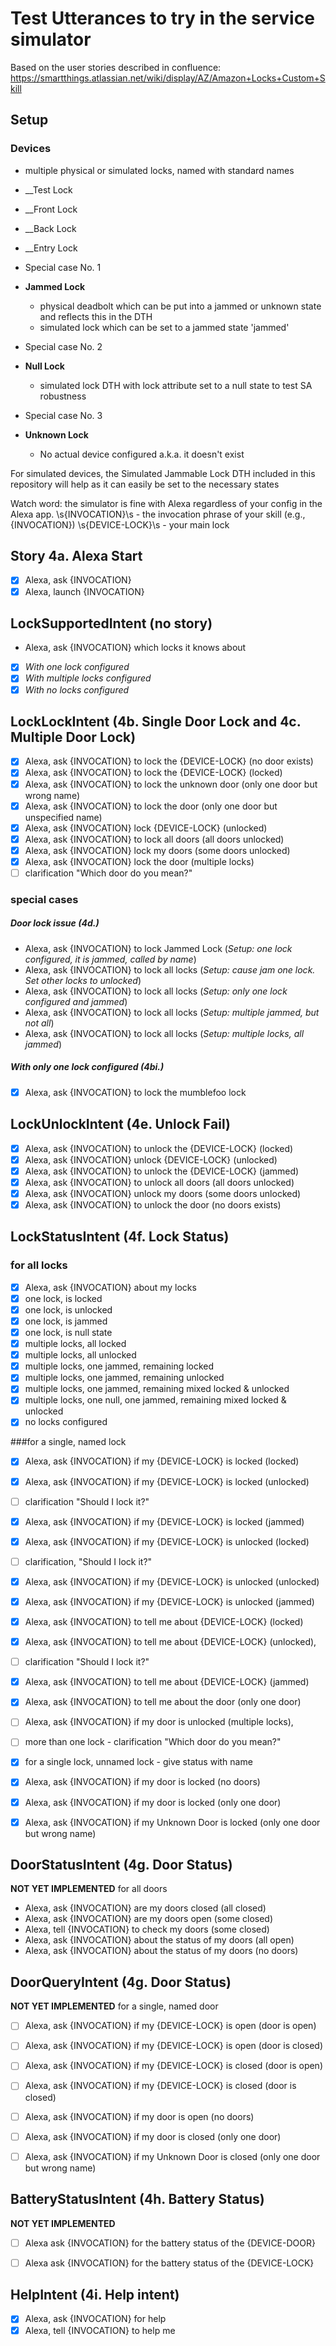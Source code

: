 # Test Utterances to try in the service simulator
Based on the user stories described in confluence: https://smartthings.atlassian.net/wiki/display/AZ/Amazon+Locks+Custom+Skill

## Setup

### Devices
* multiple physical or simulated locks, named with standard names
 * __Test Lock
 * __Front Lock
 * __Back Lock
 * __Entry Lock

* Special case No. 1
 * __Jammed Lock__
   * physical deadbolt which can be put into a jammed or unknown state and reflects this in the DTH
   * simulated lock which can be set to a jammed state 'jammed'

* Special case No. 2
 * __Null Lock__
   * simulated lock DTH with lock attribute set to a null state to test SA robustness

* Special case No. 3
 * __Unknown Lock__
   * No actual device configured a.k.a. it doesn't exist

For simulated devices, the Simulated Jammable Lock DTH included in this repository will help as it can easily be set to the necessary states

Watch word: the simulator is fine with Alexa regardless of your config in the Alexa app.
\s{INVOCATION}\s - the invocation phrase of your skill (e.g., {INVOCATION})
\s{DEVICE-LOCK}\s - your main lock

## Story 4a. Alexa Start
* [x] Alexa, ask {INVOCATION}
* [x] Alexa, launch {INVOCATION}

## LockSupportedIntent (no story)
* Alexa, ask {INVOCATION} which locks it knows about
 * [x] _With one lock configured_
 * [x] _With multiple locks configured_
 * [x] _With no locks configured_

## LockLockIntent (4b. Single Door Lock and 4c. Multiple Door Lock)
* [x] Alexa, ask {INVOCATION} to lock the {DEVICE-LOCK} (no door exists)
* [x] Alexa, ask {INVOCATION} to lock the {DEVICE-LOCK} (locked)
* [x] Alexa, ask {INVOCATION} to lock the unknown door (only one door but wrong name)
* [x] Alexa, ask {INVOCATION} to lock the door (only one door but unspecified name)
* [x] Alexa, ask {INVOCATION} lock {DEVICE-LOCK} (unlocked)
* [x] Alexa, ask {INVOCATION} to lock all doors (all doors unlocked)
* [x] Alexa, ask {INVOCATION} lock my doors (some doors unlocked)
* [x] Alexa, ask {INVOCATION} lock the door (multiple locks)
 * [ ] clarification "Which door do you mean?"

### special cases
##### Door lock issue (4d.)
* Alexa, ask {INVOCATION} to lock Jammed Lock (_Setup: one lock configured, it is jammed, called by name_)
* Alexa, ask {INVOCATION} to lock all locks (_Setup: cause jam one lock. Set other locks to unlocked_)
* Alexa, ask {INVOCATION} to lock all locks (_Setup: only one lock configured and jammed_)
* Alexa, ask {INVOCATION} to lock all locks (_Setup: multiple jammed, but not all_)
* Alexa, ask {INVOCATION} to lock all locks (_Setup: multiple locks, all jammed_)

##### With only one lock configured (4bi.)
* [x] Alexa, ask {INVOCATION} to lock the mumblefoo lock

## LockUnlockIntent (4e. Unlock Fail)
* [x] Alexa, ask {INVOCATION} to unlock the {DEVICE-LOCK} (locked)
* [x] Alexa, ask {INVOCATION} unlock {DEVICE-LOCK} (unlocked)
* [x] Alexa, ask {INVOCATION} to unlock the {DEVICE-LOCK} (jammed)
* [x] Alexa, ask {INVOCATION} to unlock all doors (all doors unlocked)
* [x] Alexa, ask {INVOCATION} unlock my doors (some doors unlocked)
* [x] Alexa, ask {INVOCATION} to unlock the door (no doors exists)

## LockStatusIntent (4f. Lock Status)
### for all locks
* [x] Alexa, ask {INVOCATION} about my locks
 * [x] one lock, is locked
 * [x] one lock, is unlocked
 * [x] one lock, is jammed
 * [x] one lock, is null state
 * [x] multiple locks, all locked
 * [x] multiple locks, all unlocked
 * [x] multiple locks, one jammed, remaining locked
 * [x] multiple locks, one jammed, remaining unlocked
 * [x] multiple locks, one jammed, remaining mixed locked & unlocked
 * [x] multiple locks, one null, one jammed, remaining mixed locked & unlocked
 * [x] no locks configured

###for a single, named lock
* [x] Alexa, ask {INVOCATION} if my {DEVICE-LOCK} is locked (locked)
* [x] Alexa, ask {INVOCATION} if my {DEVICE-LOCK} is locked (unlocked)
 * [ ] clarification "Should I lock it?"
* [x] Alexa, ask {INVOCATION} if my {DEVICE-LOCK} is locked (jammed)
* [x] Alexa, ask {INVOCATION} if my {DEVICE-LOCK} is unlocked (locked)
 * [ ] clarification, "Should I lock it?"
* [x] Alexa, ask {INVOCATION} if my {DEVICE-LOCK} is unlocked (unlocked)
* [x] Alexa, ask {INVOCATION} if my {DEVICE-LOCK} is unlocked (jammed)
* [x] Alexa, ask {INVOCATION} to tell me about {DEVICE-LOCK} (locked)
* [x] Alexa, ask {INVOCATION} to tell me about {DEVICE-LOCK} (unlocked),
 * [ ] clarification "Should I lock it?"
* [x] Alexa, ask {INVOCATION} to tell me about {DEVICE-LOCK} (jammed)
* [x] Alexa, ask {INVOCATION} to tell me about the door (only one door)
* [ ] Alexa, ask {INVOCATION} if my door is unlocked (multiple locks),
 * [ ] more than one lock - clarification "Which door do you mean?"
 * [x] for a single lock, unnamed lock - give status with name
* [x] Alexa, ask {INVOCATION} if my door is locked (no doors)
* [x] Alexa, ask {INVOCATION} if my door is locked (only one door)
* [x] Alexa, ask {INVOCATION} if my Unknown Door is locked (only one door but wrong name)


## DoorStatusIntent (4g. Door Status)
**NOT YET IMPLEMENTED**
for all doors
* Alexa, ask {INVOCATION} are my doors closed (all closed)
* Alexa, ask {INVOCATION} are my doors open (some closed)
* Alexa, tell {INVOCATION} to check my doors (some closed)
* Alexa, ask {INVOCATION} about the status of my doors (all open)
* Alexa, ask {INVOCATION} about the status of my doors (no doors)

## DoorQueryIntent (4g. Door Status)
**NOT YET IMPLEMENTED**
for a single, named door
* [ ] Alexa, ask {INVOCATION} if my {DEVICE-LOCK} is open (door is open)
* [ ] Alexa, ask {INVOCATION} if my {DEVICE-LOCK} is open (door is closed)
* [ ] Alexa, ask {INVOCATION} if my {DEVICE-LOCK} is closed (door is open)
* [ ] Alexa, ask {INVOCATION} if my {DEVICE-LOCK} is closed (door is closed)
* [ ] Alexa, ask {INVOCATION} if my door is open (no doors)
* [ ] Alexa, ask {INVOCATION} if my door is closed (only one door)
* [ ] Alexa, ask {INVOCATION} if my Unknown Door is closed (only one door but wrong name)


## BatteryStatusIntent (4h. Battery Status)
**NOT YET IMPLEMENTED**

* [ ] Alexa ask {INVOCATION} for the battery status of the {DEVICE-DOOR}
* [ ] Alexa ask {INVOCATION} for the battery status of the {DEVICE-LOCK}


## HelpIntent (4i. Help intent)
* [x] Alexa, ask {INVOCATION} for help
* [x] Alexa, tell {INVOCATION} to help me
